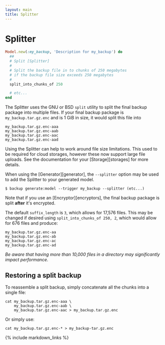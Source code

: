 ```yaml
---
layout: main
title: Splitter
---
```


Splitter
========

``` rb
Model.new(:my_backup, 'Description for my_backup') do
  ##
  # Split [Splitter]
  #
  # Split the backup file in to chunks of 250 megabytes
  # if the backup file size exceeds 250 megabytes
  #
  split_into_chunks_of 250

  # etc...
end
```

The Splitter uses the GNU or BSD `split` utility to split the final backup package into multiple files.
If your final backup package is `my_backup.tar.gz.enc` and is 1 GiB in size, it would split this file into

    my_backup.tar.gz.enc-aaa
    my_backup.tar.gz.enc-aab
    my_backup.tar.gz.enc-aac
    my_backup.tar.gz.enc-aad

Using the Splitter can help to work around file size limitations. This used to be required for cloud storages,
however these now support large file uploads. See the documentation for your [Storage][storages] for more details.

When using the [Generator][generator], the `--splitter` option may be used to add the Splitter to your generated model.

    $ backup generate:model --trigger my_backup --splitter (etc...)

Note that if you use an [Encryptor][encryptors], the final backup package is split **after** it's encrypted.

The default `suffix_length` is `3`, which allows for 17,576 files. This may be changed if desired using
`split_into_chunks_of 250, 2`, which would allow for 676 files and produce:

    my_backup.tar.gz.enc-aa
    my_backup.tar.gz.enc-ab
    my_backup.tar.gz.enc-ac
    my_backup.tar.gz.enc-ad

_Be aware that having more than 10,000 files in a directory may significantly impact performance._


Restoring a split backup
------------------------

To reassemble a split backup, simply concatenate all the chunks into a single file:

    cat my_backup.tar.gz.enc-aaa \
        my_backup.tar.gz.enc-aab \
        my_backup.tar.gz.enc-aac > my_backup.tar.gz.enc

Or simply use:

    cat my_backup.tar.gz.enc-* > my_backup-tar.gz.enc


{% include markdown_links %}
